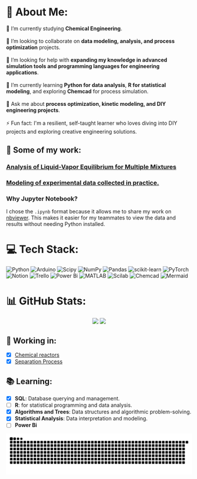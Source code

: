 # 💫 About Me:
🔭 I’m currently studying **Chemical Engineering**.<br>  
👯 I’m looking to collaborate on **data modeling, analysis, and process optimization** projects.<br>  
🤝 I’m looking for help with **expanding my knowledge in advanced simulation tools and programming languages for engineering applications**.<br>  
🌱 I’m currently learning **Python for data analysis**, **R for statistical modeling**, and exploring **Chemcad** for process simulation.<br>  
💬 Ask me about **process optimization, kinetic modeling, and DIY engineering projects**.<br>  
⚡ Fun fact: I'm a resilient, self-taught learner who loves diving into DIY projects and exploring creative engineering solutions.
## 🌟 **Some of my work:**
### [Analysis of Liquid-Vapor Equilibrium for Multiple Mixtures](https://nbviewer.org/github/ChristianPh404/Termo/blob/main/trabajo2.ipynb)
### [Modeling of experimental data collected in practice.](https://github.com/ChristianPh404/exp2)
### **Why Jupyter Notebook?**  
I chose the `.ipynb` format because it allows me to share my work on [nbviewer](https://nbviewer.org/github/ChristianPh404/exp2/tree/main/). This makes it easier for my teammates to view the data and results without needing Python installed.


# 💻 Tech Stack:
![Python](https://img.shields.io/badge/python-3670A0?style=for-the-badge&logo=python&logoColor=ffdd54) ![Arduino](https://img.shields.io/badge/-Arduino-00979D?style=for-the-badge&logo=Arduino&logoColor=white) ![Scipy](https://img.shields.io/badge/SciPy-%230C55A5.svg?style=for-the-badge&logo=scipy&logoColor=%white) ![NumPy](https://img.shields.io/badge/numpy-%23013243.svg?style=for-the-badge&logo=numpy&logoColor=white) ![Pandas](https://img.shields.io/badge/pandas-%23150458.svg?style=for-the-badge&logo=pandas&logoColor=white) ![scikit-learn](https://img.shields.io/badge/scikit--learn-%23F7931E.svg?style=for-the-badge&logo=scikit-learn&logoColor=white) ![PyTorch](https://img.shields.io/badge/PyTorch-%23EE4C2C.svg?style=for-the-badge&logo=PyTorch&logoColor=white) ![Notion](https://img.shields.io/badge/Notion-%23000000.svg?style=for-the-badge&logo=notion&logoColor=white) ![Trello](https://img.shields.io/badge/Trello-%23026AA7.svg?style=for-the-badge&logo=Trello&logoColor=white) ![Power Bi](https://img.shields.io/badge/power_bi-F2C811?style=for-the-badge&logo=powerbi&logoColor=black) ![MATLAB](https://img.shields.io/badge/MATLAB-0076A8?style=for-the-badge&logo=mathworks&logoColor=white)
![Scilab](https://img.shields.io/badge/Scilab-685C96?style=for-the-badge&logo=scilab&logoColor=white) ![Chemcad](https://img.shields.io/badge/Chemcad-%233498DB.svg?style=for-the-badge&logo=flask&logoColor=white) ![Mermaid](https://img.shields.io/badge/Mermaid-%2300B4FF.svg?style=for-the-badge&logo=mermaid&logoColor=white)
# 📊 GitHub Stats:
<div align="center">
  <img src="https://github-readme-stats.vercel.app/api?username=ChristianPh404&theme=radical&hide_border=false&include_all_commits=true&count_private=true&card_width=450&show_icons=true&line_height=24" height="150px" />
  <img src="https://github-readme-stats.vercel.app/api/top-langs/?username=ChristianPh404&theme=radical&hide_border=false&include_all_commits=true&count_private=true&layout=compact&card_width=450&langs_count=6" height="150px" />
</div>

## 🚧 **Working in:**
- [x] [Chemical reactors](https://github.com/ChristianPh404/Reactores-Quimicos/tree/master/RQ-master)
- [x] [Separation Process](https://github.com/ChristianPh404/OSEP)

## 📚 **Learning:**
- [x] **SQL**: Database querying and management.
- [ ] **R**: for statistical programming and data analysis.
- [x] **Algorithms and Trees**: Data structures and algorithmic problem-solving.
- [x] **Statistical Analysis**: Data interpretation and modeling.
- [ ] **Power Bi**
<picture>
  <source media="(prefers-color-scheme: dark)" srcset="https://raw.githubusercontent.com/ChristianPh404/ChristianPh404/output/github-snake-dark.svg" />
  <source media="(prefers-color-scheme: light)" srcset="https://raw.githubusercontent.com/ChristianPh404/ChristianPh404/output/github-snake.svg" />
  <img alt="github-snake" src="https://raw.githubusercontent.com/ChristianPh404/ChristianPh404/output/github-snake.svg" />
</picture>

